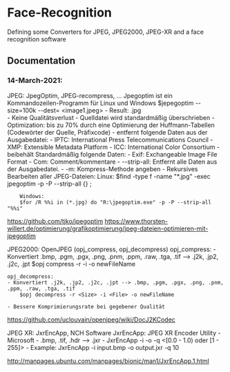 # Face-Recognition
Defining some Converters for JPEG, JPEG2000, JPEG-XR and a face recognition software

## Documentation 
	
### 14-March-2021:
JPEG: JpegOptim, JPEG-recompress, ...
Jpegoptim ist ein Kommandozeilen-Programm für Linux und Windows
 $jepegoptim --size=100k --dest=<Output> <image1.jpeg>
 	- Result: .jpg   
	- Keine Qualitätsverlust
	- Quelldatei wird standardmäßig überschrieben
	- Optimization: bis zu 70% durch eine Optimierung der Huffmann-Tabellen (Codewörter der Quelle, Präfixcode)
	- entfernt folgende Daten aus der Ausgabedatei:
		- IPTC: International Press Telecommunications Council
		- XMP: Extensible Metadata Platform
		- ICC: International Color Consortium
	- beibehält Standardmäßig folgende Daten:
		- Exif: Exchangeable Image File Format
		- Com: Comment/kommentare
	- --strip-all: Entfernt alle Daten aus der Ausgabedatei.
	- -m: Kompress-Methode angeben
	- Rekursives Bearbeiten aller JPEG-Dateien:
		Linux:
		$find -type f -name "*.jpg" -exec jpegoptim -p -P --strip-all {} \;

		Windows:
		$for /R %%i in (*.jpg) do "R:\jpegoptim.exe" -p -P --strip-all "%%i"	

https://github.com/tjko/jpegoptim
https://www.thorsten-willert.de/optimierung/grafikoptimierung/jpeg-dateien-optimieren-mit-jpegoptim


JPEG2000: OpenJPEG (opj_compress, opj_decompress)
	opj_compress:
	- Konvertiert .bmp, .pgm, .pgx, .png, .pnm, .ppm, .raw, .tga, .tif --> .j2k, .jp2, .j2c, .jpt
		$opj compress -r <Size> -i <File> -o newFileName

	opj_decompress:
	- Konvertiert .j2k, .jp2, .j2c, .jpt --> .bmp, .pgm, .pgx, .png, .pnm, .ppm, .raw, .tga, .tif
		$opj decompress -r <Size> -i <File> -o newFileName

	- Bessere Komprimierungsrate bei gegebener Qualität

https://github.com/uclouvain/openjpeg/wiki/DocJ2KCodec


JPEG XR: JxrEncApp, NCH Software
	JxrEncApp: JPEG XR Encoder Utility - Microsoft
	- .bmp, .tif, .hdr --> .jxr
	- JxrEncApp -i <inputFile> -o <outputFile> -q <[0.0 - 1.0) oder [1 - 255]>
		- Example: JxrEncApp -i input.bmp -o output.jxr -q 10 

http://manpages.ubuntu.com/manpages/bionic/man1/JxrEncApp.1.html
